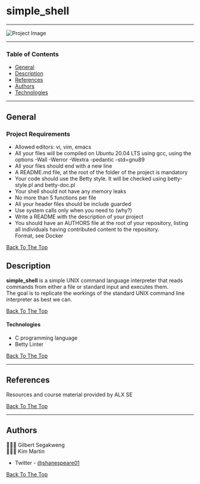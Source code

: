 # simple_shell

---

![Project Image](https://s3.amazonaws.com/intranet-projects-files/holbertonschool-low_level_programming/235/shell.jpeg)


---

### Table of Contents

- [General](#general)
- [Description](#description)
- [References](#references)
- [Authors](#authors)
- [Technologies](#technologies)

---
## General 
### Project Requirements

- Allowed editors: vi, vim, emacs  
- All your files will be compiled on Ubuntu 20.04 LTS using gcc, using the options -Wall -Werror -Wextra -pedantic -std=gnu89  
- All your files should end with a new line  
- A README.md file, at the root of the folder of the project is mandatory  
- Your code should use the Betty style. It will be checked using betty-style.pl and betty-doc.pl  
- Your shell should not have any memory leaks  
- No more than 5 functions per file  
- All your header files should be include guarded  
- Use system calls only when you need to (why?)  
- Write a README with the description of your project  
- You should have an AUTHORS file at the root of your repository, listing all individuals having contributed content to the repository.  
Format, see Docker  

[Back To The Top](#simple_shell)

## Description

<b>simple_shell</b> is a simple UNIX command language interpreter that reads commands from either a file or standard input and executes them.  
The goal is to replicate the workings of the standard UNIX command line interpreter as best we can.  

[Back To The Top](#simple_shell)

#### Technologies

- C programming language  
- Betty Linter

[Back To The Top](#simple_shell)

---
## References
Resources and course material provided by ALX SE

[Back To The Top](#simple_shell)

---

## Authors
👨🏽‍💻 Gilbert Segakweng  
👩🏽‍💻 Kim Martin  

- Twitter - [@shanespeare01](https://twitter.com/shanespeare01)


[Back To The Top](#simple_shell)
